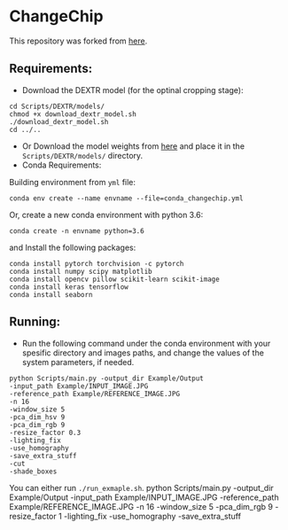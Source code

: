 # ChangeChip

This repository was forked from [here](https://github.com/Scientific-Computing-Lab-NRCN/ChangeChip).


## Requirements:
- Download the DEXTR model (for the optinal cropping stage):
```
cd Scripts/DEXTR/models/
chmod +x download_dextr_model.sh
./download_dextr_model.sh
cd ../..
```
- Or Download the model weights from [here](https://data.vision.ee.ethz.ch/csergi/share/DEXTR/dextr_pascal-sbd.h5) and place it in the <code>Scripts/DEXTR/models/</code> directory.
- Conda Requirements:

Building environment from ```yml``` file:

```conda env create --name envname --file=conda_changechip.yml```

Or, create a new conda environment with python 3.6:
```
conda create -n envname python=3.6
```

and Install the following packages:
```
conda install pytorch torchvision -c pytorch
conda install numpy scipy matplotlib
conda install opencv pillow scikit-learn scikit-image
conda install keras tensorflow
conda install seaborn
```

## Running:
- Run the following command under the conda environment with your spesific directory and images paths, and change the values of the system parameters, if needed.
```
python Scripts/main.py -output_dir Example/Output 
-input_path Example/INPUT_IMAGE.JPG 
-reference_path Example/REFERENCE_IMAGE.JPG 
-n 16 
-window_size 5 
-pca_dim_hsv 9
-pca_dim_rgb 9
-resize_factor 0.3
-lighting_fix
-use_homography
-save_extra_stuff
-cut
-shade_boxes
```
You can either run ```./run_exmaple.sh```.
python Scripts/main.py -output_dir Example/Output -input_path Example/INPUT_IMAGE.JPG -reference_path Example/REFERENCE_IMAGE.JPG -n 16 -window_size 5 -pca_dim_rgb 9 -resize_factor 1 -lighting_fix -use_homography -save_extra_stuff